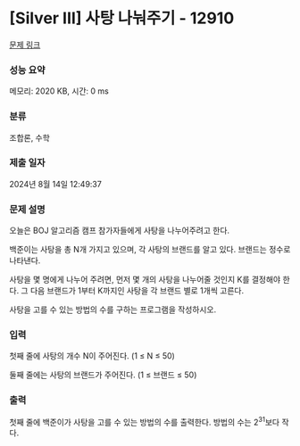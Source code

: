 # [Silver III] 사탕 나눠주기 - 12910 

[문제 링크](https://www.acmicpc.net/problem/12910) 

### 성능 요약

메모리: 2020 KB, 시간: 0 ms

### 분류

조합론, 수학

### 제출 일자

2024년 8월 14일 12:49:37

### 문제 설명

<p>오늘은 BOJ 알고리즘 캠프 참가자들에게 사탕을 나누어주려고 한다.</p>

<p>백준이는 사탕을 총 N개 가지고 있으며, 각 사탕의 브랜드를 알고 있다. 브랜드는 정수로 나타낸다.</p>

<p>사탕을 몇 명에게 나누어 주려면, 먼저 몇 개의 사탕을 나누어줄 것인지 K를 결정해야 한다. 그 다음 브랜드가 1부터 K까지인 사탕을 각 브랜드 별로 1개씩 고른다.</p>

<p>사탕을 고를 수 있는 방법의 수를 구하는 프로그램을 작성하시오.</p>

### 입력 

 <p>첫째 줄에 사탕의 개수 N이 주어진다. (1 ≤ N ≤ 50)</p>

<p>둘째 줄에는 사탕의 브랜드가 주어진다. (1 ≤ 브랜드 ≤ 50)</p>

### 출력 

 <p>첫째 줄에 백준이가 사탕을 고를 수 있는 방법의 수를 출력한다. 방법의 수는 2<sup>31</sup>보다 작다.</p>

